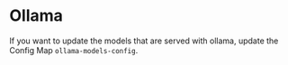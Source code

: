 # Ollama

If you want to update the models that are served with ollama, update the Config Map `ollama-models-config`.